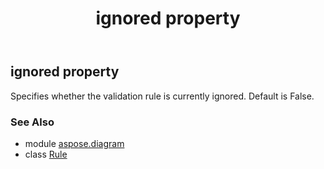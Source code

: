 ﻿---
title: ignored property
second_title: Aspose.Diagram for Python via .NET API References
description: 
type: docs
weight: 60
url: /python-net/aspose.diagram/rule/ignored/
is_root: false
---

## ignored property


Specifies whether the validation rule is currently ignored. Default is False.

### See Also
* module [aspose.diagram](../../)
* class [Rule](/diagram/python-net/aspose.diagram/rule)

